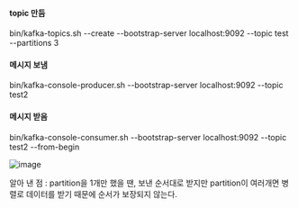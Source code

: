 #### topic 만듬
bin/kafka-topics.sh --create --bootstrap-server localhost:9092 --topic test --partitions 3  


#### 메시지 보냄
bin/kafka-console-producer.sh --bootstrap-server localhost:9092 --topic test2  


#### 메시지 받음
bin/kafka-console-consumer.sh --bootstrap-server localhost:9092 --topic test2 --from-begin  

![image](https://user-images.githubusercontent.com/67637716/200835978-557ac6b3-6998-4cc9-b1ae-1a3fe45dee01.png)  


알아 낸 점 : partition을 1개만 했을 땐, 보낸 순서대로 받지만 partition이 여러개면 병렬로 데이터를 받기 때문에 순서가 보장되지 않는다.  



